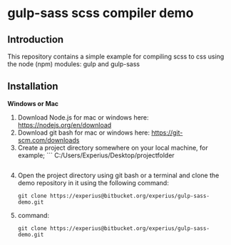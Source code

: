 # gulp-sass scss compiler demo

## Introduction

This repository contains a simple example for compiling scss to css using the node (npm) modules: gulp and gulp-sass

## Installation

**Windows or Mac**

1. Download Node.js for mac or windows here: https://nodejs.org/en/download
2. Download git bash for mac or windows here: https://git-scm.com/downloads
3. Create a project directory somewhere on your local machine, for example; ```
    C:/Users/Experius/Desktop/projectfolder
    ```
4. Open the project directory using git bash or a terminal and clone the demo repository in it using the following command:
    ```
    git clone https://experius@bitbucket.org/experius/gulp-sass-demo.git
    ```
4. command:
    ```
    git clone https://experius@bitbucket.org/experius/gulp-sass-demo.git
    ```